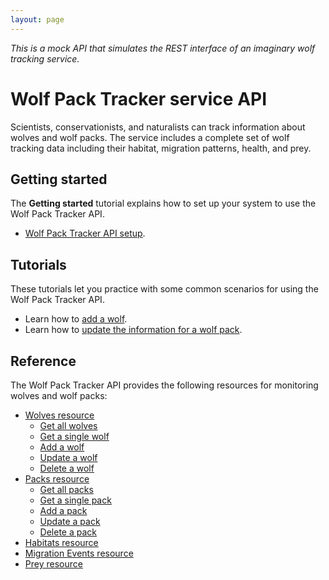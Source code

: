 ```yaml
---
layout: page
---
```

_This is a mock API that simulates the REST interface of an
imaginary wolf tracking service._

# Wolf Pack Tracker service API

Scientists, conservationists, and naturalists can track information about wolves and wolf packs. 
The service includes a complete set of wolf tracking data including their habitat, migration patterns, health, and prey.

## Getting started

The **Getting started** tutorial explains how to set up your system to use the Wolf Pack Tracker API.

* [Wolf Pack Tracker API setup](getting-started.md).

## Tutorials

These tutorials let you practice with some common scenarios for using the Wolf Pack Tracker API.

* Learn how to [add a wolf](tutorials/add-wolf-tutorial.md).
* Learn how to [update the information for a wolf pack](tutorials/update-pack-tutorial.md). 

## Reference

The Wolf Pack Tracker API provides the following resources for monitoring wolves and wolf packs:

* [Wolves resource](api/wolves.md)
    * [Get all wolves](api/wolves-get-all.md)
    * [Get a single wolf](api/wolves-get-single.md)
    * [Add a wolf](api/wolves-post.md)
    * [Update a wolf](api/wolves-put.md)
    * [Delete a wolf](api/wolves-delete.md)
* [Packs resource](api/packs.md)
    * [Get all packs](api/packs-get-all.md)
    * [Get a single pack](api/packs-get-single.md)
    * [Add a pack](api/packs-post.md)
    * [Update a  pack](api/packs-put.md)
    * [Delete a pack](api/packs-delete.md)
* [Habitats resource](api/habitats.md)
* [Migration Events resource](api/migration-events.md)
* [Prey resource](api/prey.md)
